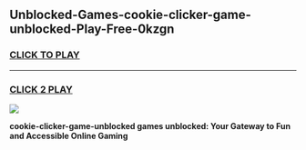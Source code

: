 
## Unblocked-Games-cookie-clicker-game-unblocked-Play-Free-0kzgn
<h3>
<a href="https://premium76.site?title=cookie-clicker-game-unblocked&ref=23A">CLICK TO PLAY</a></h3>
<hr>

<h3>
<a href="https://premium76.site?title=cookie-clicker-game-unblocked&ref=23A">CLICK 2 PLAY</a>
  
</h3>

<a href="https://premium76.site?title=cookie-clicker-game-unblocked&ref=23A"><img src="https://clearcache.store/games.png"></a>


**cookie-clicker-game-unblocked games unblocked: Your Gateway to Fun and Accessible Online Gaming**
